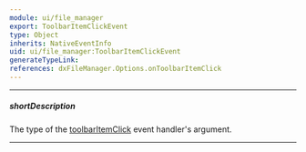```yaml
---
module: ui/file_manager
export: ToolbarItemClickEvent
type: Object
inherits: NativeEventInfo
uid: ui/file_manager:ToolbarItemClickEvent
generateTypeLink: 
references: dxFileManager.Options.onToolbarItemClick
---
```

---
##### shortDescription
The type of the [toolbarItemClick]({basewidgetpath}/Events/#toolbarItemClick) event handler's argument.

---
<!-- Description goes here -->